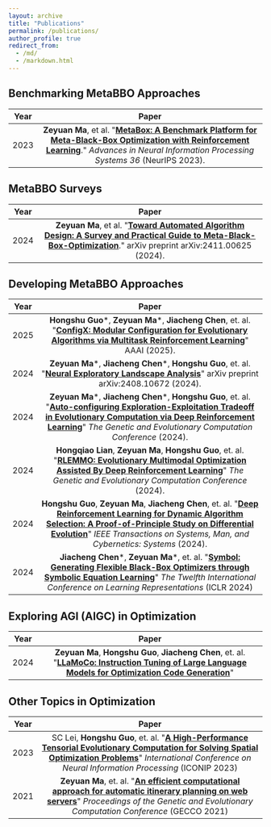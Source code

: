 ```yaml
---
layout: archive
title: "Publications"
permalink: /publications/
author_profile: true
redirect_from: 
  - /md/
  - /markdown.html
---
```


## Benchmarking MetaBBO Approaches

| Year | Paper |
|:---:|:---:|
| 2023 | **Zeyuan Ma**, et al. "[**MetaBox: A Benchmark Platform for Meta-Black-Box Optimization with Reinforcement Learning**](https://neurips.cc/virtual/2023/oral/73737)." *Advances in Neural Information Processing Systems 36* (NeurIPS 2023). | 

## MetaBBO Surveys

| Year | Paper |
|:---:|:---:|
| 2024 | **Zeyuan Ma**, et al. "[**Toward Automated Algorithm Design: A Survey and Practical Guide to Meta-Black-Box-Optimization**](https://arxiv.org/abs/2411.00625)." arXiv preprint arXiv:2411.00625 (2024). | 

## Developing MetaBBO Approaches

| Year | Paper |
|:---:|:---:|
| 2025 | **Hongshu Guo**\*, **Zeyuan Ma**\*, **Jiacheng Chen**, et. al. "[**ConfigX: Modular Configuration for Evolutionary Algorithms via Multitask Reinforcement Learning**](https://arxiv.org/abs/2412.07507)" AAAI (2025). |
| 2024 | **Zeyuan Ma**\*, **Jiacheng Chen**\*, **Hongshu Guo**, et. al. "[**Neural Exploratory Landscape Analysis**](https://arxiv.org/pdf/2408.10672)" arXiv preprint arXiv:2408.10672 (2024). |
| 2024 | **Zeyuan Ma**\*, **Jiacheng Chen**\*, **Hongshu Guo**, et. al. "[**Auto-configuring Exploration-Exploitation Tradeoff in Evolutionary Computation via Deep Reinforcement Learning**](https://arxiv.org/pdf/2404.08239.pdf)" *The Genetic and Evolutionary Computation Conference* (2024). |
| 2024 | **Hongqiao Lian**, **Zeyuan Ma**, **Hongshu Guo**, et. al. "[**RLEMMO: Evolutionary Multimodal Optimization Assisted By Deep Reinforcement Learning**](https://arxiv.org/pdf/2404.08242.pdf)" *The Genetic and Evolutionary Computation Conference* (2024). |
| 2024 | **Hongshu Guo**, **Zeyuan Ma**, **Jiacheng Chen**, et. al. "[**Deep Reinforcement Learning for Dynamic Algorithm Selection: A Proof-of-Principle Study on Differential Evolution**](https://ieeexplore.ieee.org/abstract/document/10496708)" *IEEE Transactions on Systems, Man, and Cybernetics: Systems* (2024). |
| 2024 | **Jiacheng Chen**\*, **Zeyuan Ma**\*, et. al. "[**Symbol: Generating Flexible Black-Box Optimizers through Symbolic Equation Learning**](https://openreview.net/forum?id=vLJcd43U7a&noteId=Z5vpEil2mt)" *The Twelfth International Conference on Learning Representations* (ICLR 2024) |

## Exploring AGI (AIGC) in Optimization

| Year | Paper |
|:---:|:---:|
| 2024 | **Zeyuan Ma**, **Hongshu Guo**, **Jiacheng Chen**, et. al. "[**LLaMoCo: Instruction Tuning of Large Language Models for Optimization Code Generation**](https://arxiv.org/abs/2403.01131)" |

## Other Topics in Optimization

| Year | Paper |
|:---:|:---:|
| 2023 | SC Lei, **Hongshu Guo**, et. al. "[**A High-Performance Tensorial Evolutionary Computation for Solving Spatial Optimization Problems**](https://link.springer.com/chapter/10.1007/978-981-99-8126-7_27)" *International Conference on Neural Information Processing* (ICONIP 2023) |
| 2021 | **Zeyuan Ma**, et. al. "[**An efficient computational approach for automatic itinerary planning on web servers**](https://dl.acm.org/doi/abs/10.1145/3449639.3459301)" *Proceedings of the Genetic and Evolutionary Computation Conference* (GECCO 2021) |

